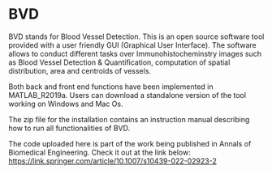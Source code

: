 # BVD
BVD stands for Blood Vessel Detection. 
This is an open source software tool provided with a user friendly GUI (Graphical User Interface). 
The software allows to conduct different tasks over Immunohistocheminstry images such as Blood Vessel Detection & Quantification, computation of spatial distribution, area and centroids of vessels. 

Both back and front end functions have been implemented in MATLAB_R2019a. 
Users can download a standalone version of the tool working on Windows and Mac Os. 

The zip file for the installation contains an instruction manual describing how to run all functionalities of BVD.

The code uploaded here is part of the work being published in Annals of Biomedical Engineering. 
Check it out at the link below: 
https://link.springer.com/article/10.1007/s10439-022-02923-2 
